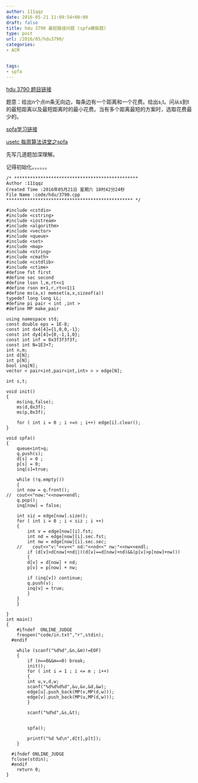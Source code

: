 ```yaml
---
author: 111qqz
date: 2016-05-21 11:09:54+00:00
draft: false
title: hdu 3790 最短路径问题 (spfa模板题)
type: post
url: /2016/05/hdu3790/
categories:
- ACM


tags:
- spfa
---
```


[hdu 3790 题目链接](http://acm.hdu.edu.cn/showproblem.php?pid=3790)

题意：给出n个点m条无向边，每条边有一个距离和一个花费。给出s,t。问从s到t的最短距离以及最短距离时的最小花费。当有多个距离最短的方案时，选取花费最少的。



[spfa学习链接](http://www.cnblogs.com/devtang/archive/2011/08/25/spfa.html)

[usetc 每周算法讲堂之spfa](http://www.bilibili.com/video/av4224493/)



先写几道题加深理解。





记得初始化。。。。。。






 

    
    /* ***********************************************
    Author :111qqz
    Created Time :2016年05月21日 星期六 18时42分24秒
    File Name :code/hdu/3790.cpp
    ************************************************ */
    
    #include <cstdio>
    #include <cstring>
    #include <iostream>
    #include <algorithm>
    #include <vector>
    #include <queue>
    #include <set>
    #include <map>
    #include <string>
    #include <cmath>
    #include <cstdlib>
    #include <ctime>
    #define fst first
    #define sec second
    #define lson l,m,rt<<1
    #define rson m+1,r,rt<<1|1
    #define ms(a,x) memset(a,x,sizeof(a))
    typedef long long LL;
    #define pi pair < int ,int >
    #define MP make_pair
    
    using namespace std;
    const double eps = 1E-8;
    const int dx4[4]={1,0,0,-1};
    const int dy4[4]={0,-1,1,0};
    const int inf = 0x3f3f3f3f;
    const int N=1E3+7;
    int n,m;
    int d[N];
    int p[N];
    bool inq[N];
    vector < pair<int,pair<int,int> > > edge[N];
    
    int s,t;
    
    void init()
    {
        ms(inq,false);
        ms(d,0x3f);
        ms(p,0x3f);
    
        for ( int i = 0 ; i <=n ; i++) edge[i].clear();
    }
    
    void spfa()
    {
        queue<int>q;
        q.push(s);
        d[s] = 0 ;
        p[s] = 0;
        inq[s]=true;
        
        while (!q.empty())
        {
    	int now = q.front();
    //	cout<<"now:"<<now<<endl;
    	q.pop();
    	inq[now] = false;
    	
    	int siz = edge[now].size();
    	for ( int i = 0 ; i < siz ; i ++)
    	{
    	    int v = edge[now][i].fst;
    	    int nd = edge[now][i].sec.fst;
    	    int nw = edge[now][i].sec.sec;
    	//    cout<<"v:"<<v<<" nd:"<<nd<<" nw:"<<nw<<endl;
    	    if (d[v]>d[now]+nd||((d[v]==d[now]+nd)&&(p[v]>p[now]+nw)))
    	    {
    		d[v] = d[now] + nd;
    		p[v] = p[now] + nw;
    
    		if (inq[v]) continue;
    		q.push(v);
    		inq[v] = true;
    	    }
    	}
        }
    
    }
    int main()
    {
    	#ifndef  ONLINE_JUDGE 
    	freopen("code/in.txt","r",stdin);
      #endif
    
    	while (scanf("%d%d",&n,&m)!=EOF)
    	{
    	    if (n==0&&m==0) break;
    	    init();
    	    for ( int i = 1 ; i <= m ; i++)
    	    {
    		int u,v,d,w;
    		scanf("%d%d%d%d",&u,&v,&d,&w);
    		edge[u].push_back(MP(v,MP(d,w)));
    		edge[v].push_back(MP(u,MP(d,w)));
    	    }
    
    	    scanf("%d%d",&s,&t);
    
    
    	    spfa();
    
    	    printf("%d %d\n",d[t],p[t]);
    	}
    
      #ifndef ONLINE_JUDGE  
      fclose(stdin);
      #endif
        return 0;
    }
    



